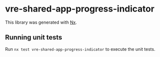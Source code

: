 # vre-shared-app-progress-indicator

This library was generated with [Nx](https://nx.dev).

## Running unit tests

Run `nx test vre-shared-app-progress-indicator` to execute the unit tests.
